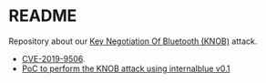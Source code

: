 # README

Repository about our [Key Negotiation Of Bluetooth (KNOB)](https://knobattack.com/) attack.

* [CVE-2019-9506](https://www.kb.cert.org/vuls/id/918987/).
* [PoC to perform the KNOB attack using internalblue v0.1](https://github.com/francozappa/knob/poc-internalblue)
